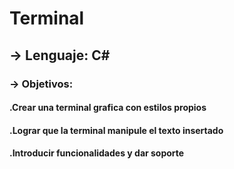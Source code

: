 # Terminal

## -> Lenguaje: C#

### -> Objetivos:

#### .Crear una terminal grafica con estilos propios
#### .Lograr que la terminal manipule el texto insertado
#### .Introducir funcionalidades y dar soporte
